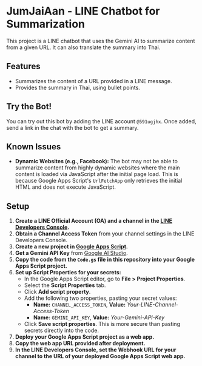 # JumJaiAan - LINE Chatbot for Summarization

This project is a LINE chatbot that uses the Gemini AI to summarize content from a given URL. It can also translate the summary into Thai.

## Features

- Summarizes the content of a URL provided in a LINE message.
- Provides the summary in Thai, using bullet points.

## Try the Bot!

You can try out this bot by adding the LINE account `@591ugjhx`. Once added, send a link in the chat with the bot to get a summary.

## Known Issues

-   **Dynamic Websites (e.g., Facebook):** The bot may not be able to summarize content from highly dynamic websites where the main content is loaded via JavaScript after the initial page load. This is because Google Apps Script's `UrlFetchApp` only retrieves the initial HTML and does not execute JavaScript.

## Setup

1.  **Create a LINE Official Account (OA) and a channel in the [LINE Developers Console](https://developers.line.biz/en/).**
2.  **Obtain a Channel Access Token** from your channel settings in the LINE Developers Console.
3.  **Create a new project in [Google Apps Script](https://script.google.com/).**
4.  **Get a Gemini API Key** from [Google AI Studio](https://aistudio.google.com/app/apikey).
5.  **Copy the code from the `Code.gs` file in this repository into your Google Apps Script project.**
6.  **Set up Script Properties for your secrets:**
    *   In the Google Apps Script editor, go to **File > Project Properties**.
    *   Select the **Script Properties** tab.
    *   Click **Add script property**.
    *   Add the following two properties, pasting your secret values:
        *   **Name:** `CHANNEL_ACCESS_TOKEN`, **Value:** *Your-LINE-Channel-Access-Token*
        *   **Name:** `GEMINI_API_KEY`, **Value:** *Your-Gemini-API-Key*
    *   Click **Save script properties**. This is more secure than pasting secrets directly into the code.
7.  **Deploy your Google Apps Script project as a web app.**
8.  **Copy the web app URL provided after deployment.**
9.  **In the LINE Developers Console, set the Webhook URL for your channel to the URL of your deployed Google Apps Script web app.**
